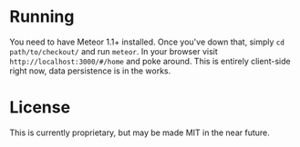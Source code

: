 Running
=======
You need to have Meteor 1.1+ installed. Once you've down that, simply `cd path/to/checkout/`
and run `meteor`. In your browser visit `http://localhost:3000/#/home` and poke around. This
is entirely client-side right now, data persistence is in the works.

License
=======
This is currently proprietary, but may be made MIT in the near future.